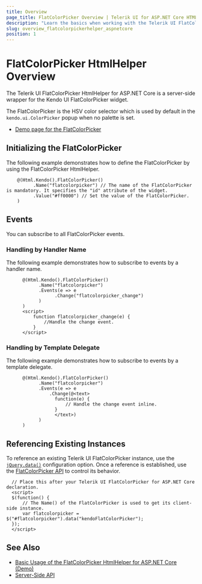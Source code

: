 ```yaml
---
title: Overview
page_title: FlatColorPicker Overview | Telerik UI for ASP.NET Core HTML Helpers
description: "Learn the basics when working with the Telerik UI FlatColorPicker HtmlHelper for ASP.NET Core (MVC 6 or ASP.NET Core MVC)."
slug: overview_flatcolorpickerhelper_aspnetcore
position: 1
---
```


# FlatColorPicker HtmlHelper Overview

The Telerik UI FlatColorPicker HtmlHelper for ASP.NET Core is a server-side wrapper for the Kendo UI FlatColorPicker widget.

The FlatColorPicker is the HSV color selector which is used by default in the `kendo.ui.ColorPicker` popup when no palette is set.

* [Demo page for the FlatColorPicker](https://demos.telerik.com/aspnet-core/flatcolorpicker/index)

## Initializing the FlatColorPicker

The following example demonstrates how to define the FlatColorPicker by using the FlatColorPicker HtmlHelper.

```
    @(Html.Kendo().FlatColorPicker()
          .Name("flatcolorpicker") // The name of the FlatColorPicker is mandatory. It specifies the "id" attribute of the widget.
          .Value("#ff0000") // Set the value of the FlatColorPicker.
    )
```

## Events

You can subscribe to all FlatColorPicker events.

### Handling by Handler Name

The following example demonstrates how to subscribe to events by a handler name.

```
      @(Html.Kendo().FlatColorPicker()
            .Name("flatcolorpicker")
            .Events(e => e
                  .Change("flatcolorpicker_change")
            )
      )
      <script>
          function flatcolorpicker_change(e) {
              //Handle the change event.
          }
      </script>
```

### Handling by Template Delegate

The following example demonstrates how to subscribe to events by a template delegate.

```
      @(Html.Kendo().FlatColorPicker()
            .Name("flatcolorpicker")
            .Events(e => e
                .Change(@<text>
                  function(e) {
                      // Handle the change event inline.
                  }
                  </text>)
            )
      )
```

## Referencing Existing Instances

To reference an existing Telerik UI FlatColorPicker instance, use the [`jQuery.data()`](https://api.jquery.com/jQuery.data/) configuration option. Once a reference is established, use the [FlatColorPicker API](/api/flatcolorpicker) to control its behavior.

      // Place this after your Telerik UI FlatColorPicker for ASP.NET Core declaration.
      <script>
      $(function() {
          // The Name() of the FlatColorPicker is used to get its client-side instance.
          var flatcolorpicker = $("#flatcolorpicker").data("kendoFlatColorPicker");
      });
      </script>

## See Also

* [Basic Usage of the FlatColorPicker HtmlHelper for ASP.NET Core (Demo)](https://demos.telerik.com/aspnet-core/colorpicker/flatcolorpicker)
* [Server-Side API](/api/flatcolorpicker)
